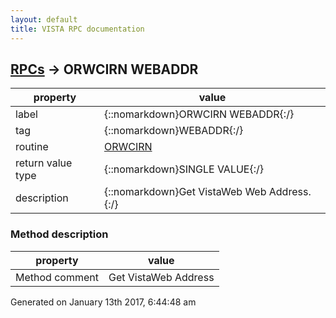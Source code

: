```yaml
---
layout: default
title: VISTA RPC documentation
---
```




## [RPCs](TableOfContent.md) &#8594; ORWCIRN WEBADDR 

 property | value 
--- | --- 
 label | {::nomarkdown}ORWCIRN WEBADDR{:/}
 tag | {::nomarkdown}WEBADDR{:/}
 routine | [ORWCIRN](http://code.osehra.org/dox/Routine_ORWCIRN_source.html)
 return value type | {::nomarkdown}SINGLE VALUE{:/}
 description | {::nomarkdown}Get VistaWeb Web Address.{:/}


### Method description

 property | value 
 --- | --- 
 Method comment | Get VistaWeb Address




 Generated on January 13th 2017, 6:44:48 am